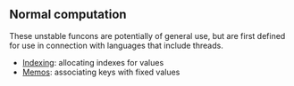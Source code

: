 Normal computation
------------------

These unstable funcons are potentially of general use, but are first defined
for use in connection with languages that include threads.

- [Indexing]\: allocating indexes for values
- [Memos]\: associating keys with fixed values

[Indexing]:       Indexing
[Memos]:          Memos

[Postponing]:     ../Abnormal/Postponing/

[Unstable-Languages-beta]: ../../../Unstable-Languages-beta
